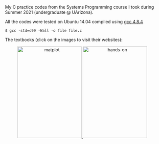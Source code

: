 My C practice codes from the Systems Programming course I took during Summer 2021 (undergraduate @ UArizona).


All the codes were tested on Ubuntu 14.04 compiled using [gcc 4.8.4](https://gcc.gnu.org/onlinedocs/gcc-4.8.4/gcc/) 

`````shell
$ gcc -std=c99 -Wall -o file file.c
`````

The textbooks (click on the images to visit their websites):

<p>
<center>
    <a href="http://knking.com/books/c2/index.html">
     <img alt="matplot" src="https://gkorpal.github.io/images/king.jpg"
       width="210" height="300" class="center">
  </a>
  <a href="http://csapp.cs.cmu.edu/3e/home.html">
     <img alt="hands-on" src="https://gkorpal.github.io/images/bryant.jpg"
       width="210" height="300" class="center">
  </a>
   </center>
 </p>

